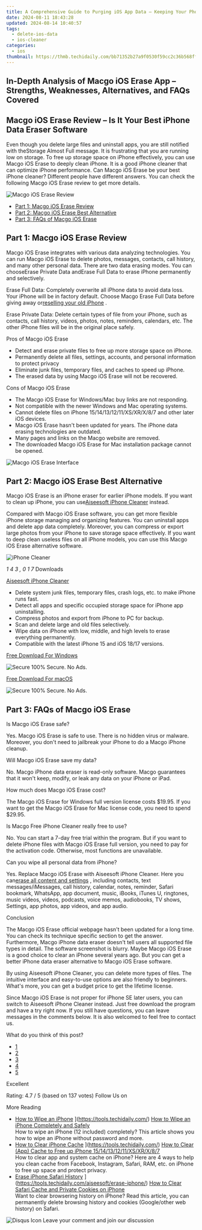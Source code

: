 ```yaml
---
title: A Comprehensive Guide to Purging iOS App Data – Keeping Your Phone Clean & Efficient
date: 2024-08-11 18:43:28
updated: 2024-08-14 10:40:57
tags:
  - delete-ios-data
  - ios-cleaner
categories:
  - ios
thumbnail: https://thmb.techidaily.com/bb71352b27a9f0530f59cc2c36b568ff3e277e8a2296dc605c5a7f11777f7220.jpg
---
```


## In-Depth Analysis of Macgo iOS Erase App – Strengths, Weaknesses, Alternatives, and FAQs Covered

## Macgo iOS Erase Review – Is It Your Best iPhone Data Eraser Software

 Even though you delete large files and uninstall apps, you are still notified with theStorage Almost Full message. It is frustrating that you are running low on storage. To free up storage space on iPhone effectively, you can use Macgo iOS Erase to deeply clean iPhone. It is a good iPhone cleaner that can optimize iPhone performance. Can Macgo iOS Erase be your best iPhone cleaner? Different people have different answers. You can check the following Macgo iOS Erase review to get more details.

![Macgo iOS Erase Review](https://www.aiseesoft.com/images/feature/macgo-ios-erase-review.jpg)

* [Part 1: Macgo iOS Erase Review](https://tools.techidaily.com/)
* [Part 2: Macgo iOS Erase Best Alternative](https://tools.techidaily.com/)
* [Part 3: FAQs of Macgo iOS Erase](https://tools.techidaily.com/)

## Part 1: Macgo iOS Erase Review

 Macgo iOS Erase integrates with various data analyzing technologies. You can run Macgo iOS Erase to delete photos, messages, contacts, call history, and many other personal data. There are two data erasing modes. You can chooseErase Private Data andErase Full Data to erase iPhone permanently and selectively.

Erase Full Data: Completely overwrite all iPhone data to avoid data loss. Your iPhone will be in factory default. Choose Macgo Erase Full Data before giving away or[reselling your old iPhone](https://tools.techidaily.com/) .

Erase Private Data: Delete certain types of file from your iPhone, such as contacts, call history, videos, photos, notes, reminders, calendars, etc. The other iPhone files will be in the original place safely.

Pros of Macgo iOS Erase

* Detect and erase private files to free up more storage space on iPhone.
* Permanently delete all files, settings, accounts, and personal information to protect privacy
* Eliminate junk files, temporary files, and caches to speed up iPhone.
* The erased data by using Macgo iOS Erase will not be recovered.

Cons of Macgo iOS Erase

* The Macgo iOS Erase for Windows/Mac buy links are not responding.
* Not compatible with the newer Windows and Mac operating systems.
* Cannot delete files on iPhone 15/14/13/12/11/XS/XR/X/8/7 and other later iOS devices.
* Macgo iOS Erase hasn't been updated for years. The iPhone data erasing technologies are outdated.
* Many pages and links on the Macgo website are removed.
* The downloaded Macgo iOS Erase for Mac installation package cannot be opened.

![Macgo iOS Erase Interface](https://www.aiseesoft.com/images/resource/macgo-ios-erase-review/macgo-ios-erase-interface.jpg)

## Part 2: Macgo iOS Erase Best Alternative

 Macgo iOS Erase is an iPhone eraser for earlier iPhone models. If you want to clean up iPhone, you can use[Aiseesoft iPhone Cleaner](https://tools.techidaily.com/aiseesoft/iphone-cleaner/) instead.

 Compared with Macgo iOS Erase software, you can get more flexible iPhone storage managing and organizing features. You can uninstall apps and delete app data completely. Moreover, you can compress or export large photos from your iPhone to save storage space effectively. If you want to deep clean useless files on all iPhone models, you can use this Macgo iOS Erase alternative software.

![iPhone Cleaner](https://www.aiseesoft.com/images/iphone-cleaner/box-2.png)

_1_ _4_ _3_ _,_ _0_ _1_ _7_  Downloads

[Aiseesoft iPhone Cleaner](https://tools.techidaily.com/aiseesoft/iphone-cleaner/)

* Delete system junk files, temporary files, crash logs, etc. to make iPhone runs fast.
* Detect all apps and specific occupied storage space for iPhone app uninstalling.
* Compress photos and export from iPhone to PC for backup.
* Scan and delete large and old files selectively.
* Wipe data on iPhone with low, middle, and high levels to erase everything permanently.
* Compatible with the latest iPhone 15 and iOS 18/17 versions.

[Free Download For Windows](https://secure.2checkout.com/order/cart.php?PRODS=34015782&QTY=1&AFFILIATE=108875)

![Secure](https://www.aiseesoft.com/images/product/secure.svg) 100% Secure. No Ads.

[Free Download For macOS](https://secure.2checkout.com/order/cart.php?PRODS=35345930&QTY=1&AFFILIATE=108875)

![Secure](https://www.aiseesoft.com/images/product/secure.svg) 100% Secure. No Ads.

## Part 3: FAQs of Macgo iOS Erase

Is Macgo iOS Erase safe?

 Yes. Macgo iOS Erase is safe to use. There is no hidden virus or malware. Moreover, you don't need to jailbreak your iPhone to do a Macgo iPhone cleanup.

Will Macgo iOS Erase save my data?

 No. Macgo iPhone data eraser is read-only software. Macgo guarantees that it won't keep, modify, or leak any data on your iPhone or iPad.

How much does Macgo iOS Erase cost?

 The Macgo iOS Erase for Windows full version license costs $19.95\. If you want to get the Macgo iOS Erase for Mac license code, you need to spend $29.95.

 Is Macgo Free iPhone Cleaner really free to use?

 No. You can start a 7-day free trial within the program. But if you want to delete iPhone files with Macgo iOS Erase full version, you need to pay for the activation code. Otherwise, most functions are unavailable.

Can you wipe all personal data from iPhone?

 Yes. Replace Macgo iOS Erase with Aiseesoft iPhone Cleaner. Here you can[erase all content and settings](https://tools.techidaily.com/aiseesoft/erase-iphone/) , including contacts, text messages/iMessages, call history, calendar, notes, reminder, Safari bookmark, WhatsApp, app document, music, iBooks, iTunes U, ringtones, music videos, videos, podcasts, voice memos, audiobooks, TV shows, Settings, app photos, app videos, and app audio.

Conclusion

 The Macgo iOS Erase official webpage hasn't been updated for a long time. You can check its technique specific section to get the answer. Furthermore, Macgo iPhone data eraser doesn't tell users all supported file types in detail. The software screenshot is blurry. Maybe Macgo iOS Erase is a good choice to clear an iPhone several years ago. But you can get a better iPhone data eraser alternative to Macgo iOS Erase software.

 By using Aiseesoft iPhone Cleaner, you can delete more types of files. The intuitive interface and easy-to-use options are also friendly to beginners. What's more, you can get a budget price to get the lifetime license.

 Since Macgo iOS Erase is not proper for iPhone SE later users, you can switch to Aiseesoft iPhone Cleaner instead. Just free download the program and have a try right now. If you still have questions, you can leave messages in the comments below. It is also welcomed to feel free to contact us.

What do you think of this post?

* [1](https://tools.techidaily.com/)
* [2](https://tools.techidaily.com/)
* [3](https://tools.techidaily.com/)
* [4](https://tools.techidaily.com/)
* [5](https://tools.techidaily.com/)

Excellent

Rating: 4.7 / 5 (based on 137 votes) Follow Us on [](https://www.facebook.com/aiseesoft) [](https://twitter.com/AiseesoftStudio) [](https://www.youtube.com/c/aiseesoft)

More Reading

* [How to Wipe an iPhone](https://www.aiseesoft.com/images/more-reading/wipe-an-iphone-s.jpg) ](https://tools.techidaily.com/) [How to Wipe an iPhone Completely and Safely](https://tools.techidaily.com/)  
 How to wipe an iPhone (12 included) completely? This article shows you how to wipe an iPhone without password and more.
* [How to Clear iPhone Cache](https://www.aiseesoft.com/images/more-reading/how-to-clear-iphone-cache-s.jpg) ](https://tools.techidaily.com/) [How to Clear (App) Cache to Free up iPhone 15/14/13/12/11/XS/XR/X/8/7](https://tools.techidaily.com/)  
 How to clear app and system cache on iPhone? Here are 4 ways to help you clean cache from Facebook, Instagram, Safari, RAM, etc. on iPhone to free up space and protect privacy.
* [Erase iPhone Safari History](https://www.aiseesoft.com/images/more-reading/erase-iphone-safari-history-s.jpg) ](https://tools.techidaily.com/aiseesoft/erase-iphone/) [How to Clear Safari Cache and Private Cookies on iPhone](https://tools.techidaily.com/aiseesoft/erase-iphone/)  
 Want to clear browsering history on iPhone? Read this article, you can permanently delete browsing history and cookies (Google/other web history) on Safari.

![Disqus Icon](https://www.aiseesoft.com/images/article/disqus-icon.png) Leave your comment and join our discussion

<ins class="adsbygoogle"
     style="display:block"
     data-ad-format="autorelaxed"
     data-ad-client="ca-pub-7571918770474297"
     data-ad-slot="1223367746"></ins>



<ins class="adsbygoogle"
     style="display:block"
     data-ad-client="ca-pub-7571918770474297"
     data-ad-slot="8358498916"
     data-ad-format="auto"
     data-full-width-responsive="true"></ins>
